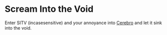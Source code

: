 # Scream Into the Void

Enter SITV (incasesensitive) and your annoyance into [Cerebro](https://cerebroapp.com/) and let it sink into the void.
